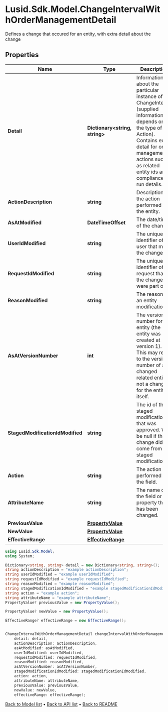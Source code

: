 # Lusid.Sdk.Model.ChangeIntervalWithOrderManagementDetail
Defines a change that occured for an entity, with extra detail about the change

## Properties

Name | Type | Description | Notes
------------ | ------------- | ------------- | -------------
**Detail** | **Dictionary&lt;string, string&gt;** | Information about the particular instance of the ChangeInterval (supplied information depends on the type of Action). Contains extra detail for order management actions such as related entity ids and compliance run details. | [optional] 
**ActionDescription** | **string** | Description of the action performed on the entity. | [optional] 
**AsAtModified** | **DateTimeOffset** | The date/time of the change. | [optional] 
**UserIdModified** | **string** | The unique identifier of the user that made the change. | [optional] 
**RequestIdModified** | **string** | The unique identifier of the request that the changes were part of. | [optional] 
**ReasonModified** | **string** | The reason for an entity modification. | [optional] 
**AsAtVersionNumber** | **int** | The version number for the entity (the entity was created at version 1). This may refer to the version number of a changed related entity, not a change for the entity itself. | [optional] 
**StagedModificationIdModified** | **string** | The id of the staged modification that was approved. Will be null if the change didn&#39;t come from a staged modification. | [optional] 
**Action** | **string** | The action performed on the field. | [optional] 
**AttributeName** | **string** | The name of the field or property that has been changed. | [optional] 
**PreviousValue** | [**PropertyValue**](PropertyValue.md) |  | [optional] 
**NewValue** | [**PropertyValue**](PropertyValue.md) |  | [optional] 
**EffectiveRange** | [**EffectiveRange**](EffectiveRange.md) |  | [optional] 

```csharp
using Lusid.Sdk.Model;
using System;

Dictionary<string, string> detail = new Dictionary<string, string>();
string actionDescription = "example actionDescription";
string userIdModified = "example userIdModified";
string requestIdModified = "example requestIdModified";
string reasonModified = "example reasonModified";
string stagedModificationIdModified = "example stagedModificationIdModified";
string action = "example action";
string attributeName = "example attributeName";
PropertyValue? previousValue = new PropertyValue();

PropertyValue? newValue = new PropertyValue();

EffectiveRange? effectiveRange = new EffectiveRange();


ChangeIntervalWithOrderManagementDetail changeIntervalWithOrderManagementDetailInstance = new ChangeIntervalWithOrderManagementDetail(
    detail: detail,
    actionDescription: actionDescription,
    asAtModified: asAtModified,
    userIdModified: userIdModified,
    requestIdModified: requestIdModified,
    reasonModified: reasonModified,
    asAtVersionNumber: asAtVersionNumber,
    stagedModificationIdModified: stagedModificationIdModified,
    action: action,
    attributeName: attributeName,
    previousValue: previousValue,
    newValue: newValue,
    effectiveRange: effectiveRange);
```

[Back to Model list](../README.md#documentation-for-models) &#8226; [Back to API list](../README.md#documentation-for-api-endpoints) &#8226; [Back to README](../README.md)
